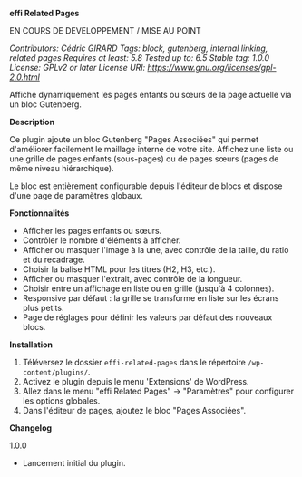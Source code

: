 **effi Related Pages**

EN COURS DE DEVELOPPEMENT / MISE AU POINT

*Contributors: Cédric GIRARD
Tags: block, gutenberg, internal linking, related pages
Requires at least: 5.8
Tested up to: 6.5
Stable tag: 1.0.0
License: GPLv2 or later
License URI: https://www.gnu.org/licenses/gpl-2.0.html*

Affiche dynamiquement les pages enfants ou sœurs de la page actuelle via un bloc Gutenberg.

**Description**

Ce plugin ajoute un bloc Gutenberg "Pages Associées" qui permet d'améliorer facilement le maillage interne de votre site.
Affichez une liste ou une grille de pages enfants (sous-pages) ou de pages sœurs (pages de même niveau hiérarchique).

Le bloc est entièrement configurable depuis l'éditeur de blocs et dispose d'une page de paramètres globaux.

**Fonctionnalités**
* Afficher les pages enfants ou sœurs.
* Contrôler le nombre d'éléments à afficher.
* Afficher ou masquer l'image à la une, avec contrôle de la taille, du ratio et du recadrage.
* Choisir la balise HTML pour les titres (H2, H3, etc.).
* Afficher ou masquer l'extrait, avec contrôle de la longueur.
* Choisir entre un affichage en liste ou en grille (jusqu'à 4 colonnes).
* Responsive par défaut : la grille se transforme en liste sur les écrans plus petits.
* Page de réglages pour définir les valeurs par défaut des nouveaux blocs.

**Installation**

1. Téléversez le dossier `effi-related-pages` dans le répertoire `/wp-content/plugins/`.
2. Activez le plugin depuis le menu 'Extensions' de WordPress.
3. Allez dans le menu "effi Related Pages" -> "Paramètres" pour configurer les options globales.
4. Dans l'éditeur de pages, ajoutez le bloc "Pages Associées".

**Changelog**

1.0.0
* Lancement initial du plugin.
